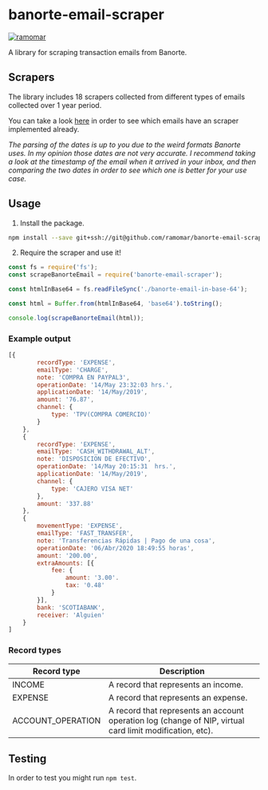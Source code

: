 # banorte-email-scraper
[![ramomar](https://circleci.com/gh/ramomar/banorte-email-scraper.svg?style=svg)](https://app.circleci.com/pipelines/gh/ramomar/banorte-email-scraper)

A library for scraping transaction emails from Banorte.

## Scrapers
The library includes 18 scrapers collected from different types of emails collected over 1 year period.

You can take a look [here](https://github.com/ramomar/banorte-email-scraper/tree/master/test/emails) in order to see which emails have an scraper implemented already.

*The parsing of the dates is up to you due to the weird formats Banorte uses. In my opinion those dates are not very accurate. I recommend taking a look at the timestamp of the email when it arrived in your inbox, and then comparing the two dates in order to see which one is better for your use case.*

## Usage
1. Install the package.
```sh
npm install --save git+ssh://git@github.com/ramomar/banorte-email-scraper.git
```

2. Require the scraper and use it!
```js
const fs = require('fs');
const scrapeBanorteEmail = require('banorte-email-scraper');

const htmlInBase64 = fs.readFileSync('./banorte-email-in-base-64');

const html = Buffer.from(htmlInBase64, 'base64').toString();

console.log(scrapeBanorteEmail(html));
```

### Example output

```js
[{
        recordType: 'EXPENSE',
        emailType: 'CHARGE',
        note: 'COMPRA EN PAYPAL3',
        operationDate: '14/May 23:32:03 hrs.',
        applicationDate: '14/May/2019',
        amount: '76.87',
        channel: {
            type: 'TPV(COMPRA COMERCIO)'
        }
    },
    {
        recordType: 'EXPENSE',
        emailType: 'CASH_WITHDRAWAL_ALT',
        note: 'DISPOSICION DE EFECTIVO',
        operationDate: '14/May 20:15:31  hrs.',
        applicationDate: '14/May/2019',
        channel: {
            type: 'CAJERO VISA NET'
        },
        amount: '337.88'
    },
    {
        movementType: 'EXPENSE',
        emailType: 'FAST_TRANSFER',
        note: 'Transferencias Rápidas | Pago de una cosa',
        operationDate: '06/Abr/2020 18:49:55 horas',
        amount: '200.00',
        extraAmounts: [{
            fee: {
                amount: '3.00'.
                tax: '0.48'
            }
        }],
        bank: 'SCOTIABANK',
        receiver: 'Alguien'
    }
]
```

### Record types

| Record type       | Description |
|-------------------|-------------|
| INCOME            | A record that represents an income. |
| EXPENSE           | A record that represents an expense. |
| ACCOUNT_OPERATION | A record that represents an account operation log (change of NIP, virtual card limit modification, etc). |

## Testing
In order to test you might run `npm test`.
